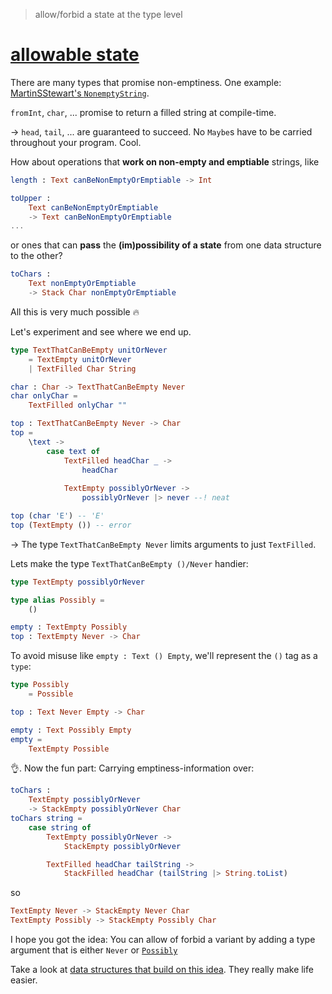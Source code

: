> allow/forbid a state at the type level

# [allowable state](https://package.elm-lang.org/packages/lue-bird/elm-allowable-state/latest/)

There are many types that promise non-emptiness. One example: [MartinSStewart's `NonemptyString`](https://dark.elm.dmy.fr/packages/MartinSStewart/elm-nonempty-string/latest/).

`fromInt`, `char`, ... promise to return a filled string at compile-time.

→ `head`, `tail`, ... are guaranteed to succeed.
No `Maybe`s have to be carried throughout your program. Cool.

How about operations that **work on non-empty and emptiable** strings, like
```elm
length : Text canBeNonEmptyOrEmptiable -> Int

toUpper :
    Text canBeNonEmptyOrEmptiable
    -> Text canBeNonEmptyOrEmptiable
...
```
or ones that can **pass** the **(im)possibility of a state** from one data structure to the other?
```elm
toChars :
    Text nonEmptyOrEmptiable
    -> Stack Char nonEmptyOrEmptiable
```

All this is very much possible 🔥

Let's experiment and see where we end up.

```elm
type TextThatCanBeEmpty unitOrNever
    = TextEmpty unitOrNever
    | TextFilled Char String

char : Char -> TextThatCanBeEmpty Never
char onlyChar =
    TextFilled onlyChar ""

top : TextThatCanBeEmpty Never -> Char
top =
    \text ->
        case text of
            TextFilled headChar _ ->
                headChar
            
            TextEmpty possiblyOrNever ->
                possiblyOrNever |> never --! neat

top (char 'E') -- 'E'
top (TextEmpty ()) -- error
```

→ The type `TextThatCanBeEmpty Never` limits arguments to just `TextFilled`.

Lets make the type `TextThatCanBeEmpty ()/Never` handier:

```elm
type TextEmpty possiblyOrNever

type alias Possibly =
    ()

empty : TextEmpty Possibly
top : TextEmpty Never -> Char
```

To avoid misuse like `empty : Text () Empty`,
we'll represent the `()` tag as a `type`:

```elm
type Possibly
    = Possible

top : Text Never Empty -> Char

empty : Text Possibly Empty
empty =
    TextEmpty Possible
```

👌. Now the fun part: Carrying emptiness-information over:

```elm
toChars :
    TextEmpty possiblyOrNever
    -> StackEmpty possiblyOrNever Char
toChars string =
    case string of
        TextEmpty possiblyOrNever ->
            StackEmpty possiblyOrNever

        TextFilled headChar tailString ->
            StackFilled headChar (tailString |> String.toList)
```
so
```elm
TextEmpty Never -> StackEmpty Never Char
TextEmpty Possibly -> StackEmpty Possibly Char
```

I hope you got the idea:
You can allow of forbid a variant by adding a type argument that is either `Never` or [`Possibly`](Possibly)

Take a look at [data structures that build on this idea](https://package.elm-lang.org/packages/lue-bird/elm-emptiness-typed/latest/). They really make life easier.
